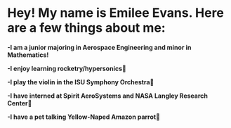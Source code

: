 # Hey! My name is Emilee Evans. Here are a few things about me:

**-I am a junior majoring in Aerospace Engineering and minor in Mathematics!**

**-I enjoy learning rocketry/hypersonics🚀**

**-I play the violin in the ISU Symphony Orchestra🎻**

**-I have interned at Spirit AeroSystems and NASA Langley Research Center💫**

**-I have a pet talking Yellow-Naped Amazon parrot🦜**

